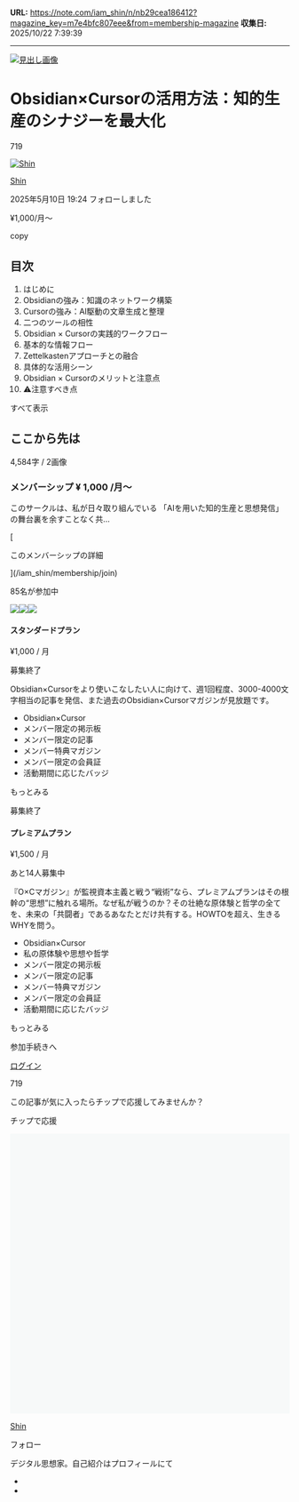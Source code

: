 # 

**URL:** https://note.com/iam_shin/n/nb29cea186412?magazine_key=m7e4bfc807eee&from=membership-magazine
**収集日:** 2025/10/22 7:39:39

---

[![見出し画像](https://assets.st-note.com/production/uploads/images/189225462/rectangle_large_type_2_eff0b068ee1620e29f9f56e41800b8db.png?width=1200)](https://assets.st-note.com/production/uploads/images/189225462/rectangle_large_type_2_eff0b068ee1620e29f9f56e41800b8db.png?width=2000&height=2000&fit=bounds&quality=85) 

# Obsidian×Cursorの活用方法：知的生産のシナジーを最大化

719

[![Shin](https://assets.st-note.com/production/uploads/images/216663176/profile_16fa0c6922bbab989f0f02b33589b17b.jpeg?width=60)](/iam_shin)

[Shin](/iam_shin)

2025年5月10日 19:24 フォローしました

¥1,000/月〜

copy

## 目次

1.  はじめに
2.  Obsidianの強み：知識のネットワーク構築
3.  Cursorの強み：AI駆動の文章生成と整理
4.  二つのツールの相性
5.  Obsidian × Cursorの実践的ワークフロー
6.  基本的な情報フロー
7.  Zettelkastenアプローチとの融合
8.  具体的な活用シーン
9.  Obsidian × Cursorのメリットと注意点
10.  ⚠️注意すべき点

すべて表示

## ここから先は

4,584字 / 2画像

### メンバーシップ ¥ 1,000 /月〜

このサークルは、私が日々取り組んでいる 「AIを用いた知的生産と思想発信」 の舞台裏を余すことなく共…

[

このメンバーシップの詳細

](/iam_shin/membership/join)

85名が参加中

![](https://assets.st-note.com/production/uploads/images/137337626/profile_c8bf96052c2be009534eca902ab68a4c.jpg?width=48&height=48&dpr=2)![](https://d2l930y2yx77uc.cloudfront.net/assets/default/default_profile_3-39088fff430aa9ec11d6e2a385dbcad45c8b79bde6c0c9ded10cd7abb960174f.png?width=48&height=48&dpr=2)![](https://assets.st-note.com/production/uploads/images/16623349/profile_088583b2c08205248060b24d3d1ec30a.png?width=48&height=48&dpr=2)

#### スタンダードプラン

¥1,000 / 月

募集終了

[](/iam_shin/membership/join)

Obsidian×Cursorをより使いこなしたい人に向けて、週1回程度、3000-4000文字相当の記事を発信、また過去のObsidian×Cursorマガジンが見放題です。

*   Obsidian×Cursor
*   メンバー限定の掲示板
*   メンバー限定の記事
*   メンバー特典マガジン
*   メンバー限定の会員証
*   活動期間に応じたバッジ

もっとみる

募集終了

#### プレミアムプラン

¥1,500 / 月

あと14人募集中

[](/iam_shin/membership/join)

『O×Cマガジン』が監視資本主義と戦う“戦術”なら、プレミアムプランはその根幹の“思想”に触れる場所。なぜ私が戦うのか？その壮絶な原体験と哲学の全てを、未来の「共闘者」であるあなたとだけ共有する。HOWTOを超え、生きるWHYを問う。

*   Obsidian×Cursor
*   私の原体験や思想や哲学
*   メンバー限定の掲示板
*   メンバー限定の記事
*   メンバー特典マガジン
*   メンバー限定の会員証
*   活動期間に応じたバッジ

もっとみる

参加手続きへ

[ログイン](https://note.com/login?redirectPath=%2Fiam_shin%2Fn%2Fnb29cea186412%3Fmagazine_key%3Dm7e4bfc807eee%26from%3Dmembership-magazine)

719

この記事が気に入ったらチップで応援してみませんか？

チップで応援

[![Shin](data:image/svg+xml;charset=utf8,%3Csvg%20viewBox%3D%220%200%20100%20100%22%20xmlns%3D%22http%3A%2F%2Fwww.w3.org%2F2000%2Fsvg%22%3E%3Cdefs%3E%3ClinearGradient%20id%3D%22a%22%3E%3Cstop%20offset%3D%220%25%22%20stop-color%3D%22%23f7f9f9%22%2F%3E%3Cstop%20offset%3D%2233%25%22%20stop-color%3D%22%23f7f9f9%22%2F%3E%3Cstop%20offset%3D%2250%25%22%20stop-color%3D%22%23fff%22%2F%3E%3Cstop%20offset%3D%2267%25%22%20stop-color%3D%22%23f7f9f9%22%2F%3E%3Cstop%20offset%3D%22100%25%22%20stop-color%3D%22%23f7f9f9%22%2F%3E%3CanimateTransform%20attributeName%3D%22gradientTransform%22%20type%3D%22translate%22%20from%3D%22-1%200%22%20to%3D%221%200%22%20begin%3D%220s%22%20dur%3D%221.5s%22%20repeatCount%3D%22indefinite%22%2F%3E%3C%2FlinearGradient%3E%3C%2Fdefs%3E%3Cpath%20class%3D%22rect%22%20fill%3D%22url(%23a)%22%20d%3D%22M-100-100h300v300h-300z%22%2F%3E%3C%2Fsvg%3E)](/iam_shin)

[Shin](/iam_shin)

フォロー

デジタル思想家。自己紹介はプロフィールにて

*   [](https://twitter.com/ShinWorkout0207)
*   [](/iam_shin/rss)
